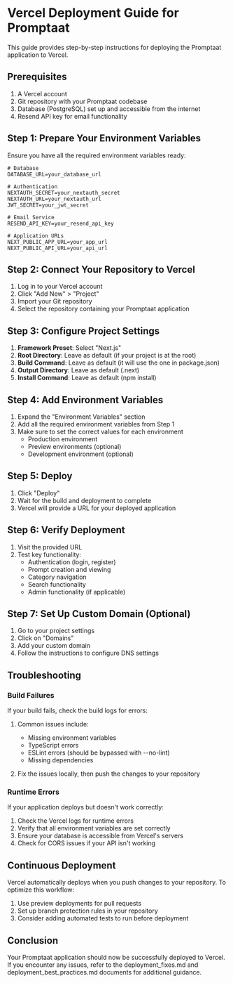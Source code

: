 # Vercel Deployment Guide for Promptaat

This guide provides step-by-step instructions for deploying the Promptaat application to Vercel.

## Prerequisites

1. A Vercel account
2. Git repository with your Promptaat codebase
3. Database (PostgreSQL) set up and accessible from the internet
4. Resend API key for email functionality

## Step 1: Prepare Your Environment Variables

Ensure you have all the required environment variables ready:

```
# Database
DATABASE_URL=your_database_url

# Authentication
NEXTAUTH_SECRET=your_nextauth_secret
NEXTAUTH_URL=your_nextauth_url
JWT_SECRET=your_jwt_secret

# Email Service
RESEND_API_KEY=your_resend_api_key

# Application URLs
NEXT_PUBLIC_APP_URL=your_app_url
NEXT_PUBLIC_API_URL=your_api_url
```

## Step 2: Connect Your Repository to Vercel

1. Log in to your Vercel account
2. Click "Add New" > "Project"
3. Import your Git repository
4. Select the repository containing your Promptaat application

## Step 3: Configure Project Settings

1. **Framework Preset**: Select "Next.js"
2. **Root Directory**: Leave as default (if your project is at the root)
3. **Build Command**: Leave as default (it will use the one in package.json)
4. **Output Directory**: Leave as default (.next)
5. **Install Command**: Leave as default (npm install)

## Step 4: Add Environment Variables

1. Expand the "Environment Variables" section
2. Add all the required environment variables from Step 1
3. Make sure to set the correct values for each environment
   - Production environment
   - Preview environments (optional)
   - Development environment (optional)

## Step 5: Deploy

1. Click "Deploy"
2. Wait for the build and deployment to complete
3. Vercel will provide a URL for your deployed application

## Step 6: Verify Deployment

1. Visit the provided URL
2. Test key functionality:
   - Authentication (login, register)
   - Prompt creation and viewing
   - Category navigation
   - Search functionality
   - Admin functionality (if applicable)

## Step 7: Set Up Custom Domain (Optional)

1. Go to your project settings
2. Click on "Domains"
3. Add your custom domain
4. Follow the instructions to configure DNS settings

## Troubleshooting

### Build Failures

If your build fails, check the build logs for errors:

1. Common issues include:
   - Missing environment variables
   - TypeScript errors
   - ESLint errors (should be bypassed with --no-lint)
   - Missing dependencies

2. Fix the issues locally, then push the changes to your repository

### Runtime Errors

If your application deploys but doesn't work correctly:

1. Check the Vercel logs for runtime errors
2. Verify that all environment variables are set correctly
3. Ensure your database is accessible from Vercel's servers
4. Check for CORS issues if your API isn't working

## Continuous Deployment

Vercel automatically deploys when you push changes to your repository. To optimize this workflow:

1. Use preview deployments for pull requests
2. Set up branch protection rules in your repository
3. Consider adding automated tests to run before deployment

## Conclusion

Your Promptaat application should now be successfully deployed to Vercel. If you encounter any issues, refer to the deployment_fixes.md and deployment_best_practices.md documents for additional guidance.
